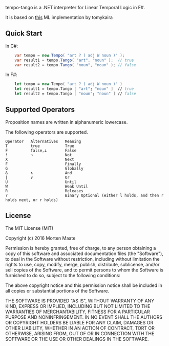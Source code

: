 ﻿
tempo-tango is a .NET interpreter for Linear Temporal Logic in F#.

It is based on [this](https://github.com/tomykaira/ltl2ba) ML implementation by tomykaira

## Quick Start
In C#:

```csharp
    var tempo = new Tempo( "art ? ( adj W noun )" );
    var result1 = tempo.Tango( "art", "noun" );  // true
    var result2 = tempo.Tango( "noun", "noun" ); // false
```

In F#:
```fsharp
    let tempo = new Tempo( "art ? ( adj W noun )" )
    let result1 = tempo.Tango [ "art"; "noun" ]  // true
    let result2 = tempo.Tango [ "noun"; "noun" ] // false
```

## Supported Operators

Proposition names are written in alphanumeric lowercase.

The following operators are supported.

```
Operator   Alternatives   Meaning
T          true           True
F          false,⊥        False
!          ¬              Not
X                         Next
F                         Finally
G                         Globally
&          ∧              And
|          ∨              Or
U                         Until
W                         Weak Until
R                         Releases
?                         Binary Optional (either l holds, and then r holds next, or r holds)
```

## License

The MIT License (MIT)

Copyright (c) 2016 Morten Maate

Permission is hereby granted, free of charge, to any person obtaining a copy of this software and associated documentation files (the "Software"), to deal in the Software without restriction, including without limitation the rights to use, copy, modify, merge, publish, distribute, sublicense, and/or sell copies of the Software, and to permit persons to whom the Software is furnished to do so, subject to the following conditions:

The above copyright notice and this permission notice shall be included in all copies or substantial portions of the Software.

THE SOFTWARE IS PROVIDED "AS IS", WITHOUT WARRANTY OF ANY KIND, EXPRESS OR IMPLIED, INCLUDING BUT NOT LIMITED TO THE WARRANTIES OF MERCHANTABILITY, FITNESS FOR A PARTICULAR PURPOSE AND NONINFRINGEMENT. IN NO EVENT SHALL THE AUTHORS OR COPYRIGHT HOLDERS BE LIABLE FOR ANY CLAIM, DAMAGES OR OTHER LIABILITY, WHETHER IN AN ACTION OF CONTRACT, TORT OR OTHERWISE, ARISING FROM, OUT OF OR IN CONNECTION WITH THE SOFTWARE OR THE USE OR OTHER DEALINGS IN THE SOFTWARE.

